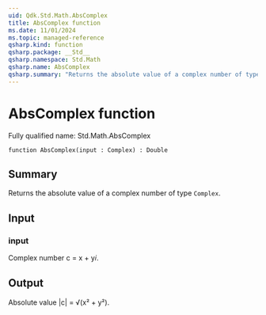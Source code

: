 ```yaml
---
uid: Qdk.Std.Math.AbsComplex
title: AbsComplex function
ms.date: 11/01/2024
ms.topic: managed-reference
qsharp.kind: function
qsharp.package: __Std__
qsharp.namespace: Std.Math
qsharp.name: AbsComplex
qsharp.summary: "Returns the absolute value of a complex number of type `Complex`."
---
```


# AbsComplex function

Fully qualified name: Std.Math.AbsComplex

```qsharp
function AbsComplex(input : Complex) : Double
```

## Summary
Returns the absolute value of a complex number of type
`Complex`.

## Input
### input
Complex number c = x + y𝑖.

## Output
Absolute value |c| = √(x² + y²).
